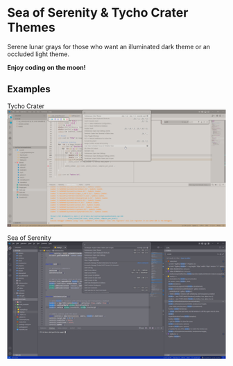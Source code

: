 # Sea of Serenity & Tycho Crater Themes

Serene lunar grays for those who want an illuminated dark theme or an occluded light theme.

**Enjoy coding on the moon!**

## Examples

Tycho Crater
<img src="./tycho-crater.png" width="600"/>

Sea of Serenity
<img src="./sea-of-serenity.png" width="600"/>
